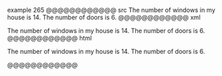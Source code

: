 example 265
@@@@@@@@@@@@ src
The number of windows in my house is
14.  The number of doors is 6.
@@@@@@@@@@@@ xml
<?xml version="1.0" encoding="UTF-8"?>
<!DOCTYPE document SYSTEM "CommonMark.dtd">
<document xmlns="http://commonmark.org/xml/1.0">
  <paragraph>
    <text>The number of windows in my house is</text>
    <softbreak />
    <text>14.  The number of doors is 6.</text>
  </paragraph>
</document>
@@@@@@@@@@@@ html
<p>The number of windows in my house is
14.  The number of doors is 6.</p>
@@@@@@@@@@@@
